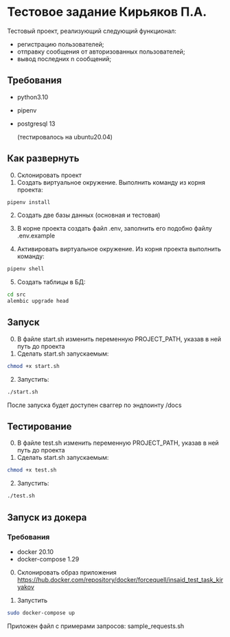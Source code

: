 # Тестовое задание Кирьяков П.А.

Тестовый проект, реализующий следующий функционал:
* регистрацию пользователей;
* отправку сообщения от авторизованных пользователей;
* вывод последних n сообщений;


## Требования
* python3.10
* pipenv
* postgresql 13

  (тестировалось на ubuntu20.04)

## Как развернуть

0) Склонировать проект
1) Создать виртуальное окружение. Выполнить команду из корня проекта:
```bash
pipenv install
```
2) Создать две базы данных (основная и тестовая)

3) В корне проекта создать файл .env, заполнить его подобно файлу .env.example

4) Активировать виртуальное окружение.
Из корня проекта выполнить команду:
```bash
pipenv shell
```
5) Создать таблицы в БД:
```bash
cd src
alembic upgrade head
```

## Запуск
0) В файле start.sh изменить переменную PROJECT_PATH, указав в ней путь до проекта
1) Сделать start.sh запускаемым:
```bash
chmod +x start.sh
```
2) Запустить:
```bash
./start.sh
```

После запуска будет доступен сваггер по эндпоинту /docs


## Тестирование
0) В файле test.sh изменить переменную PROJECT_PATH, указав в ней путь до проекта
1) Сделать start.sh запускаемым:
```bash
chmod +x test.sh
```
2) Запустить:
```bash
./test.sh
```


## Запуск из докера

### Требования
* docker 20.10
* docker-compose 1.29

0) Склонировать образ приложения
https://hub.docker.com/repository/docker/forcequell/insaid_test_task_kiryakov

1) Запустить
```bash
sudo docker-compose up
```

Приложен файл с примерами запросов: sample_requests.sh
